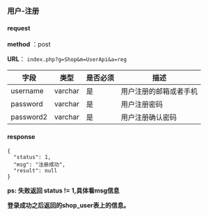 ### 用户-注册



#### request

 **method** ：post
 
 **URL**： `index.php?g=Shop&m=UserApi&a=reg`
 

 
字段 | 类型|是否必须|描述
---|---|---|---|
username | varchar|是|用户注册的邮箱或者手机|
password | varchar|是|用户注册密码|
password2 | varchar|是|用户注册确认密码|

#### response

```
{
  "status": 1,
  "msg": "注册成功",
  "result": null
}
```

**ps: 失败返回 status != 1,具体看msg信息**


**登录成功之后返回的shop_user表上的信息。**